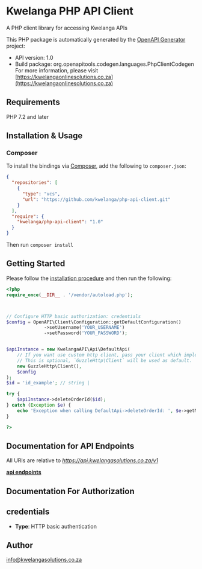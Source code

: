 # Kwelanga PHP API Client

A PHP client library for accessing Kwelanga APIs

This PHP package is automatically generated by the [OpenAPI Generator](https://openapi-generator.tech) project:

- API version: 1.0
- Build package: org.openapitools.codegen.languages.PhpClientCodegen
For more information, please visit [https://kwelangaonlinesolutions.co.za](https://kwelangaonlinesolutions.co.za)

## Requirements

PHP 7.2 and later

## Installation & Usage

### Composer

To install the bindings via [Composer](http://getcomposer.org/), add the following to `composer.json`:

```json
{
  "repositories": [
    {
      "type": "vcs",
      "url": "https://github.com/kwelanga/php-api-client.git"
    }
  ],
  "require": {
    "kwelanga/php-api-client": "1.0"
  }
}
```

Then run `composer install`


## Getting Started

Please follow the [installation procedure](#installation--usage) and then run the following:

```php
<?php
require_once(__DIR__ . '/vendor/autoload.php');



// Configure HTTP basic authorization: credentials
$config = OpenAPI\Client\Configuration::getDefaultConfiguration()
              ->setUsername('YOUR_USERNAME')
              ->setPassword('YOUR_PASSWORD');


$apiInstance = new KwelangaAPI\Api\DefaultApi(
    // If you want use custom http client, pass your client which implements `GuzzleHttp\ClientInterface`.
    // This is optional, `GuzzleHttp\Client` will be used as default.
    new GuzzleHttp\Client(),
    $config
);
$id = 'id_example'; // string | 

try {
    $apiInstance->deleteOrderId($id);
} catch (Exception $e) {
    echo 'Exception when calling DefaultApi->deleteOrderId: ', $e->getMessage(), PHP_EOL;
}

?>
```

## Documentation for API Endpoints

All URIs are relative to *https://api.kwelangasolutions.co.za/v1*

[**api endpoints**](docs/Api/DefaultApi.md)


## Documentation For Authorization



## credentials


- **Type**: HTTP basic authentication


## Author

info@kwelangasolutions.co.za

